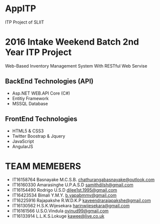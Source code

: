 # AppITP
ITP Project of SLIIT 

2016 Intake Weekend Batch 2nd Year ITP Project
==============================================
Web-Based Inventory Management System 
With RESTful Web Servise

BackEnd Technologies (API)
---------------------
* Asp.NET WEB.API Core (C#)
* Entitiy Framework
* MSSQL Database

FrontEnd Technologies
---------------------
* HTML5 & CSS3
* Twitter Boostrap & Jquery 
* JavaScript 
* AngularJS


TEAM MEMEBERS
==============

* IT16158764	  Basnayake M.C.S.B.	    chathurangabasnayake@outlook.com
* IT16160330    Amarasinghe U.P.A.S.D	  samithdilsh@gmail.com
* IT16154490    Rodrigo U.S.D	          dilee1st.1995@gmail.com
* IT16423534    Bimali Y.M.Y.	          b.yapabmmv@gmail.com
* IT16225916    Rajapakshe R.W.D.K.P	  kaveendrarajapakshe@gmail.com
* IT16130562    H.S.K.Wijesekara	      harinwijesekara@gmail.com
* IT16161566    U.S.O.Vindula	          ovinud99@gmail.com
* IT16133914    L.L.K.S.Lokuge	        kawee@live.co.uk
